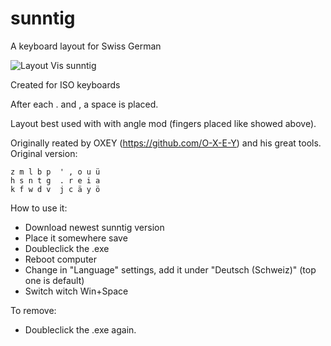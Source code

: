 # sunntig
A keyboard layout for Swiss German

![Layout Vis sunntig](https://user-images.githubusercontent.com/65241975/207570683-3eabf283-bad3-48d8-9e22-f0fb5c1813e2.png)

Created for ISO keyboards

After each . and , a space is placed. 

Layout best used with with angle mod (fingers placed like showed above). 



Originally reated by OXEY (https://github.com/O-X-E-Y) and his great tools. Original version:
```
z m l b p  ' , o u ü 
h s n t g  . r e i a 
k f w d v  j c ä y ö 
```

How to use it:
- Download newest sunntig version
- Place it somewhere save
- Doubleclick the .exe
- Reboot computer
- Change in "Language" settings, add it under "Deutsch (Schweiz)" (top one is default)
- Switch witch Win+Space

To remove:
- Doubleclick the .exe again.

